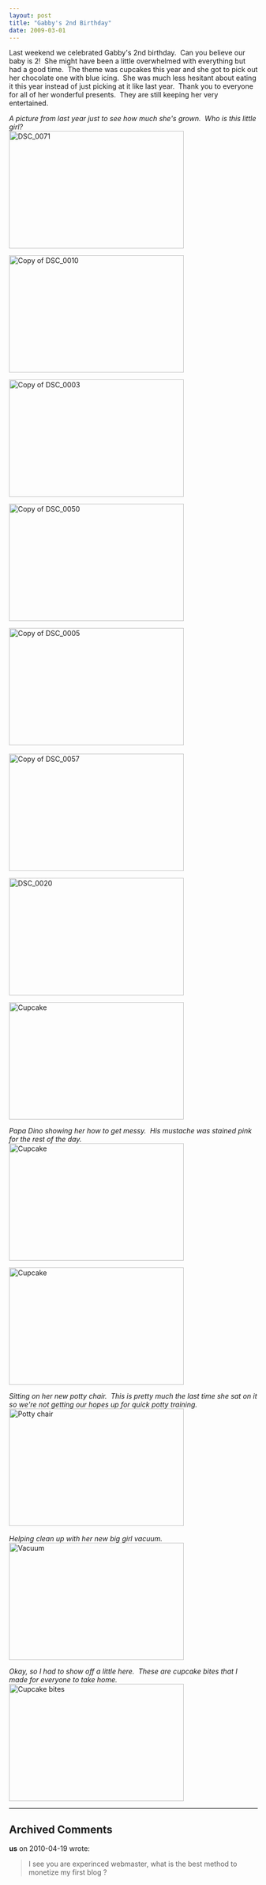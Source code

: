```yaml
---
layout: post
title: "Gabby's 2nd Birthday"
date: 2009-03-01
---
```


<p>
Last weekend we celebrated Gabby&#39;s 2nd birthday.&nbsp; Can you believe our baby is 2!&nbsp; She might have been a little overwhelmed with everything but had a good time.&nbsp; The theme was cupcakes this year and she got to pick out her chocolate one with blue icing.&nbsp; She was much less hesitant about eating it this year instead of just picking at it like last year.&nbsp; Thank you to everyone for all of her wonderful presents.&nbsp; They are still keeping her very entertained.
</p>
<p>
<em>A picture from last year just to see how much she&#39;s grown.&nbsp; Who is this little girl?</em> <br />
<a href="/image.axd?picture=WindowsLiveWriter/Gabbys2ndBirthday_12A9F/DSC_0071.jpg"><img style="border: 0px" src="/image.axd?picture=WindowsLiveWriter/Gabbys2ndBirthday_12A9F/DSC_0071_thumb.jpg" border="0" alt="DSC_0071" width="354" height="237" /></a> 
</p>
<p>
<a href="/image.axd?picture=WindowsLiveWriter/Gabbys2ndBirthday_12A9F/CopyofDSC_0010.jpg"><img style="border: 0px" src="/image.axd?picture=WindowsLiveWriter/Gabbys2ndBirthday_12A9F/CopyofDSC_0010_thumb.jpg" border="0" alt="Copy of DSC_0010" width="354" height="237" /></a>
</p>
<p>
<a href="/image.axd?picture=WindowsLiveWriter/Gabbys2ndBirthday_12A9F/CopyofDSC_0003.jpg"><img style="border: 0px" src="/image.axd?picture=WindowsLiveWriter/Gabbys2ndBirthday_12A9F/CopyofDSC_0003_thumb.jpg" border="0" alt="Copy of DSC_0003" width="354" height="237" /></a>
</p>
<p>
<a href="/image.axd?picture=WindowsLiveWriter/Gabbys2ndBirthday_12A9F/CopyofDSC_0005.jpg"></a><a href="/image.axd?picture=WindowsLiveWriter/Gabbys2ndBirthday_12A9F/CopyofDSC_0050.jpg"><img style="border: 0px" src="/image.axd?picture=WindowsLiveWriter/Gabbys2ndBirthday_12A9F/CopyofDSC_0050_thumb.jpg" border="0" alt="Copy of DSC_0050" width="354" height="237" /></a>
</p>
<p>
<a href="/image.axd?picture=WindowsLiveWriter/Gabbys2ndBirthday_12A9F/CopyofDSC_0005.jpg"><img style="border: 0px" src="/image.axd?picture=WindowsLiveWriter/Gabbys2ndBirthday_12A9F/CopyofDSC_0005_thumb.jpg" border="0" alt="Copy of DSC_0005" width="354" height="237" /></a>&nbsp;&nbsp; 
</p>
<p>
<a href="/image.axd?picture=WindowsLiveWriter/Gabbys2ndBirthday_12A9F/CopyofDSC_0057.jpg"><img style="border: 0px" src="/image.axd?picture=WindowsLiveWriter/Gabbys2ndBirthday_12A9F/CopyofDSC_0057_thumb.jpg" border="0" alt="Copy of DSC_0057" width="354" height="237" /></a> 
</p>
<p>
<a href="/image.axd?picture=WindowsLiveWriter/Gabbys2ndBirthday_12A9F/DSC_0020.jpg"><img style="border: 0px" src="/image.axd?picture=WindowsLiveWriter/Gabbys2ndBirthday_12A9F/DSC_0020_thumb.jpg" border="0" alt="DSC_0020" width="354" height="237" /></a> 
</p>
<p>
<a href="/image.axd?picture=WindowsLiveWriter/Gabbys2ndBirthday_12A9F/DSC_0024.jpg"><img style="border: 0px" src="/image.axd?picture=WindowsLiveWriter/Gabbys2ndBirthday_12A9F/DSC_0024_thumb.jpg" border="0" alt="Cupcake" width="354" height="237" /></a> 
</p>
<p>
<em>Papa Dino showing her how to get messy.&nbsp; His mustache was stained pink for the rest of the day.&nbsp; </em><br />
<a href="/image.axd?picture=WindowsLiveWriter/Gabbys2ndBirthday_12A9F/CopyofDSC_0028.jpg"><img style="border: 0px" src="/image.axd?picture=WindowsLiveWriter/Gabbys2ndBirthday_12A9F/CopyofDSC_0028_thumb.jpg" border="0" alt="Cupcake" width="354" height="237" /></a> 
</p>
<p>
<a href="/image.axd?picture=WindowsLiveWriter/Gabbys2ndBirthday_12A9F/CopyofDSC_0038.jpg"><img style="border: 0px" src="/image.axd?picture=WindowsLiveWriter/Gabbys2ndBirthday_12A9F/CopyofDSC_0038_thumb.jpg" border="0" alt="Cupcake" width="354" height="237" /></a> 
</p>
<p>
<em>Sitting on her new potty chair.&nbsp; This is pretty much the last time she sat on it so we&#39;re not getting our hopes up for quick potty training.</em> <br />
<a href="/image.axd?picture=WindowsLiveWriter/Gabbys2ndBirthday_12A9F/CopyofDSC_0041.jpg"><img style="border: 0px" src="/image.axd?picture=WindowsLiveWriter/Gabbys2ndBirthday_12A9F/CopyofDSC_0041_thumb.jpg" border="0" alt="Potty chair" width="354" height="237" /></a>&nbsp;
</p>
<p>
<em>Helping clean up with her new big girl vacuum.</em> <br />
<a href="/image.axd?picture=WindowsLiveWriter/Gabbys2ndBirthday_12A9F/CopyofDSC_0044.jpg"><img style="border: 0px" src="/image.axd?picture=WindowsLiveWriter/Gabbys2ndBirthday_12A9F/CopyofDSC_0044_thumb.jpg" border="0" alt="Vacuum" width="354" height="237" /></a> 
</p>
<p>
<em>Okay, so I had to show off a little here.&nbsp; These are cupcake bites that I made for everyone to take home.</em>&nbsp; <br />
<a href="/image.axd?picture=WindowsLiveWriter/Gabbys2ndBirthday_12A9F/CopyofDSC_00063.jpg"><img style="border: 0px" src="/image.axd?picture=WindowsLiveWriter/Gabbys2ndBirthday_12A9F/CopyofDSC_00063_thumb.jpg" border="0" alt="Cupcake bites" width="354" height="237" /></a>
</p>


---

## Archived Comments

**us** on 2010-04-19 wrote:

> I see you are experinced webmaster, what is the best method to monetize my first blog ?
